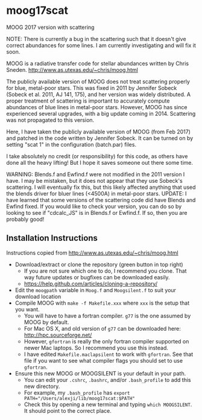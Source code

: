# moog17scat
MOOG 2017 version with scattering

NOTE: There is currently a bug in the scattering such that it doesn't give correct abundances for some lines. I am currently investigating and will fix it soon.

MOOG is a radiative transfer code for stellar abundances written by Chris Sneden.
http://www.as.utexas.edu/~chris/moog.html

The publicly available version of MOOG does not treat scattering properly for blue, metal-poor stars. This was fixed in 2011 by Jennifer Sobeck (Sobeck et al. 2011, AJ 141, 175),
and her version was widely distributed. A proper treatment of scattering is important to accurately compute abundances
of blue lines in metal-poor stars.
However, MOOG has since experienced several upgrades, with a big update coming in 2014. Scattering was not propagated to this version.

Here, I have taken the publicly available version of MOOG (from Feb 2017)
and patched in the code written by Jennifer Sobeck.
It can be turned on by setting "scat 1" in the configuration (batch.par) files.

I take absolutely no credit (or responsibility) for this code, as others have done all the heavy lifting! But I hope it saves someone out there some time.


WARNING:
Blends.f and Ewfind.f were not modified in the 2011 version I have. I may be mistaken, but it does not appear that they use Sobeck's scattering. I will eventually fix this, but this likely affected anything that used the blends driver for bluer lines (<4500A) in metal-poor stars.
UPDATE: I have learned that some versions of the scattering code did have Blends and Ewfind fixed. If you would like to check your version, you can do so by looking to see if "cdcalc_JS" is in Blends.f or Ewfind.f. If so, then you are probably good!

## Installation Instructions
Instructions copied from http://www.as.utexas.edu/~chris/moog.html
* Download/extract or clone the repository (green button in top right)
  * If you are not sure which one to do, I recommend you clone. That way future updates or bugfixes can be downloaded easily.
  * https://help.github.com/articles/cloning-a-repository/
* Edit the `moogpath` variable in `Moog.f` and `Moogsilent.f` to suit your download location
* Compile MOOG with `make -f Makefile.xxx` where `xxx` is the setup that you want.
  * You will have to have a fortran compiler. `g77` is the one assumed by MOOG by default.
  * For Mac OS X, and old version of `g77` can be downloaded here: http://hpc.sourceforge.net/
  * However, `gfortran` is really the only fortran compiler supported on newer Mac laptops. So I recommend you use this instead.
  * I have edited `Makefile.maclapsilent` to work with `gfortran`. See that file if you want to see what compiler flags you should set to use `gfortran`.
* Ensure this new MOOG or MOOGSILENT is your default in your path.
  * You can edit your `.cshrc`, `.bashrc`, and/or `.bash_profile` to add this new directory.
  * For example, my `.bash_profile` has `export PATH="/Users/alexji/lib/moog17scat:$PATH"`
  * Check this by opening a new terminal and typing `which MOOGSILENT`. It should point to the correct place.
